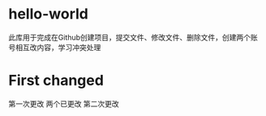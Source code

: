 # hello-world
此库用于完成在Github创建项目，提交文件、修改文件、删除文件，创建两个账号相互改内容，学习冲突处理
# First changed
 第一次更改
两个已更改
第二次更改

